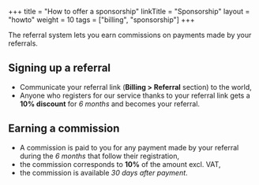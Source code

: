 +++
title = "How to offer a sponsorship"
linkTitle = "Sponsorship"
layout = "howto"
weight = 10
tags = ["billing", "sponsorship"]
+++

The referral system lets you earn commissions on payments made by your referrals.

## Signing up a referral

- Communicate your referral link (**Billing > Referral** section) to the world,
- Anyone who registers for our service thanks to your referral link gets a **10% discount** for *6 months* and becomes your referral.

## Earning a commission

- A commission is paid to you for any payment made by your referral during the *6 months* that follow their registration,
- the commission corresponds to **10%** of the amount excl. VAT,
- the commission is available *30 days after payment*.

